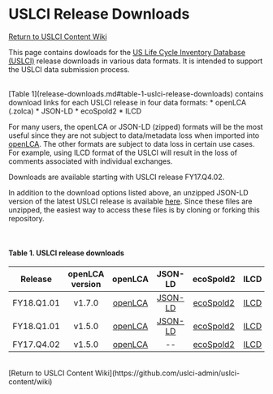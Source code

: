 USLCI Release Downloads
==================
[Return to USLCI Content Wiki](https://github.com/uslci-admin/uslci-content/wiki)

This page contains dowloads for the [US Life Cycle Inventory Database (USLCI)](https://uslci.lcacommons.gov/uslci/search) release downloads in various data formats. It is intended to support the USLCI data submission process.

<br>
[Table 1](release-downloads.md#table-1-uslci-release-downloads) contains download links for each USLCI release in four data formats: 
* openLCA (.zolca)
* JSON-LD
* ecoSpold2
* ILCD

For many users, the openLCA or JSON-LD (zipped) formats will be the most useful since they are not subject to data/metadata loss when imported into [openLCA].  The other formats are subject to data loss in certain use cases. For example, using ILCD format of the USLCI will result in the loss of comments associated with individual exchanges.

Downloads are available starting with USLCI release FY17.Q4.02.

In addition to the download options listed above, an unzipped JSON-LD version of the latest USLCI release is available [here](../downloads/uslci_olca1_5_0_json_ld).  Since these files are unzipped, the easiest way to access these files is by cloning or forking this repository.

<br>

#### Table 1. USLCI release downloads   

| Release | openLCA version | openLCA | JSON-LD | ecoSpold2 | ILCD |   
|:---:|:---:|:---:|:---:|:---:|:--:|     
| FY18.Q1.01 | v1.7.0 | [openLCA](../downloads/uslci_fy18_q1_01_olca1_7_0.zolca) |  [JSON-LD](../downloads/uslci_fy18_q1_01_olca1_7_0_json_ld.zip) | [ecoSpold2](../downloads/uslci_fy18_q1_01_olca1_7_0_ecospold2.zip) | [ILCD](../downloads/uslci_fy18_q1_01_olca1_7_0_ilcd.zip) |  
| FY18.Q1.01 | v1.5.0 | [openLCA](../downloads/uslci_fy18_q1_01_olca1_5_0.zolca) |  [JSON-LD](../downloads/uslci_fy18_q1_01_olca1_5_0_json_ld.zip) | [ecoSpold2](../downloads/uslci_fy18_q1_01_olca1_5_ecospold2.zip) | [ILCD](../downloads/uslci_fy18_q1_01_olca1_5_0_ilcd.zip) |   
| FY17.Q4.02 | v1.5.0 | [openLCA](../downloads/uslci_fy17_q4_02_olca1_5_0.zolca) | -- | [ecoSpold2](../downloads/uslci_fy17_q4_02_olca1_5_0_ecospold2.zip) | [ILCD](../downloads/uslci_fy17_q4_02_olca1_5_0_ilcd.zip) |     

<br>
[Return to USLCI Content Wiki](https://github.com/uslci-admin/uslci-content/wiki)

[openlca]: http://www.openlca.org/download/
